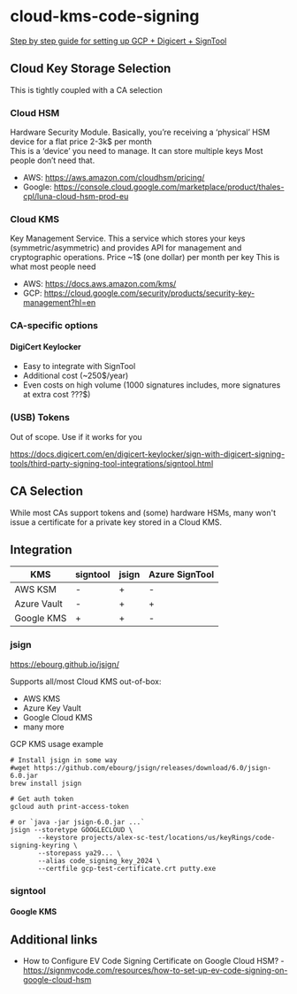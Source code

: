 # cloud-kms-code-signing

[Step by step guide for setting up GCP + Digicert + SignTool](DIGICERT_GCP_KMS.md)

## Cloud Key Storage Selection

This is tightly coupled with a CA selection

### Cloud HSM

Hardware Security Module. Basically, you’re receiving a ‘physical’ HSM device for a flat price 2-3k$ per month  
This is a ‘device’ you need to manage. It can store multiple keys
Most people don’t need that.  
- AWS: https://aws.amazon.com/cloudhsm/pricing/  
- Google: https://console.cloud.google.com/marketplace/product/thales-cpl/luna-cloud-hsm-prod-eu  


### Cloud KMS

Key Management Service. This a service which stores your keys (symmetric/asymmetric) and provides API for management and cryptographic operations. Price ~1$ (one dollar) per month per key
This is what most people need

- AWS: https://docs.aws.amazon.com/kms/
- GCP: https://cloud.google.com/security/products/security-key-management?hl=en

### CA-specific options

#### DigiCert Keylocker

- Easy to integrate with SignTool
- Additional cost (~250$/year)
- Even costs on high volume (1000 signatures includes, more signatures at extra cost ???$)

### (USB) Tokens
Out of scope. Use if it works for you

https://docs.digicert.com/en/digicert-keylocker/sign-with-digicert-signing-tools/third-party-signing-tool-integrations/signtool.html

## CA Selection

While most CAs support tokens and (some) hardware HSMs, many won't issue a certificate for a private key stored in a Cloud KMS.

## Integration

| KMS         | signtool | jsign | Azure SignTool |
|-------------|----------|-------|----------------|
| AWS KSM     | -        | +     | -              |
| Azure Vault | -        | +     | +              |
| Google KMS  | +        | +     | -              |

### jsign

https://ebourg.github.io/jsign/  

Supports all/most Cloud KMS out-of-box:
- AWS KMS
- Azure Key Vault
- Google Cloud KMS
- many more


GCP KMS usage example
```
# Install jsign in some way
#wget https://github.com/ebourg/jsign/releases/download/6.0/jsign-6.0.jar
brew install jsign

# Get auth token
gcloud auth print-access-token

# or `java -jar jsign-6.0.jar ...`
jsign --storetype GOOGLECLOUD \
       --keystore projects/alex-sc-test/locations/us/keyRings/code-signing-keyring \
       --storepass ya29... \
       --alias code_signing_key_2024 \
       --certfile gcp-test-certificate.crt putty.exe
```

### signtool

#### Google KMS



## Additional links
- How to Configure EV Code Signing Certificate on Google Cloud HSM? - https://signmycode.com/resources/how-to-set-up-ev-code-signing-on-google-cloud-hsm




